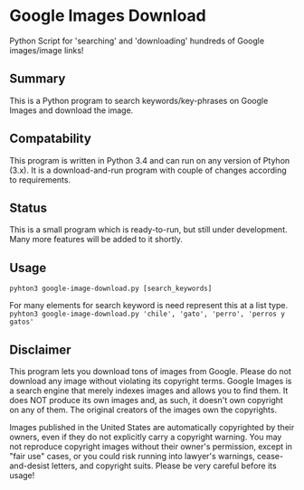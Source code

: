 # Google Images Download
Python Script for 'searching' and 'downloading' hundreds of Google images/image links!

## Summary
This is a Python program to search keywords/key-phrases on Google Images and download the image. 

## Compatability
This program is written in Python 3.4 and can run on any version of Ptyhon (3.x). It is a download-and-run program with couple of changes according to requirements.

## Status
This is a small program which is ready-to-run, but still under development. Many more features will be added to it shortly.

## Usage
`pyhton3 google-image-download.py [search_keywords] `

For many elements for search keyword is need represent this at a list type.
`pyhton3 google-image-download.py 'chile', 'gato', 'perro', 'perros y gatos' `


## Disclaimer
This program lets you download tons of images from Google. Please do not download any image without violating its copyright terms. Google Images is a search engine that merely indexes images and allows you to find them.  It does NOT produce its own images and, as such, it doesn't own copyright on any of them.  The original creators of the images own the copyrights.  

Images published in the United States are automatically copyrighted by their owners, even if they do not explicitly carry a copyright warning.  You may not reproduce copyright images without their owner's permission, except in "fair use" cases, or you could risk running into lawyer's warnings, cease-and-desist letters, and copyright suits. Please be very careful before its usage!
